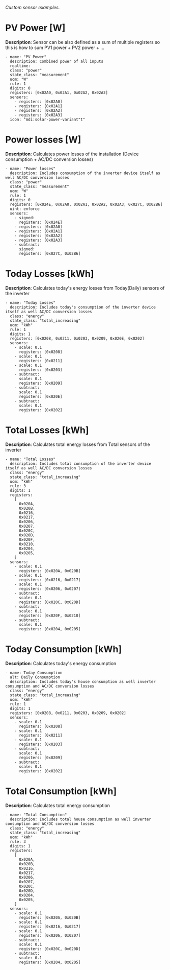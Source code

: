 _Custom sensor examples._

# PV Power [W]
**Description**: Sensor can be also defined as a sum of multiple registers so this is how to sum PV1 power + PV2 power + ...
```
- name: "PV Power"
  description: Combined power of all inputs
  realtime:
  class: "power"
  state_class: "measurement"
  uom: "W"
  rule: 1
  digits: 0
  registers: [0x02A0, 0x02A1, 0x02A2, 0x02A3]
  sensors:
    - registers: [0x02A0]
    - registers: [0x02A1]
    - registers: [0x02A2]
    - registers: [0x02A3]
  icon: "mdi:solar-power-variant"t"
```

# Power losses [W]
**Description**: Calculates power losses of the installation (Device consumption + AC/DC conversion losses)
```
- name: "Power losses"
  description: Includes consumption of the inverter device itself as well AC/DC conversion losses
  class: "power"
  state_class: "measurement"
  uom: "W"
  rule: 1
  digits: 0
  registers: [0x024E, 0x02A0, 0x02A1, 0x02A2, 0x02A3, 0x027C, 0x02B6]
  uint: enforce
  sensors:
    - signed:
      registers: [0x024E]
    - registers: [0x02A0]
    - registers: [0x02A1]
    - registers: [0x02A2]
    - registers: [0x02A3]
    - subtract:
      signed:
      registers: [0x027C, 0x02B6]
```

# Today Losses [kWh]
**Description**: Calculates today's energy losses from Today(Daily) sensors of the inverter
```
- name: "Today Losses"
  description: Includes today's consumption of the inverter device itself as well AC/DC conversion losses
  class: "energy"
  state_class: "total_increasing"
  uom: "kWh"
  rule: 1
  digits: 1
  registers: [0x0208, 0x0211, 0x0203, 0x0209, 0x020E, 0x0202]
  sensors:
    - scale: 0.1
      registers: [0x0208]
    - scale: 0.1
      registers: [0x0211]
    - scale: 0.1
      registers: [0x0203]
    - subtract:
      scale: 0.1
      registers: [0x0209]
    - subtract:
      scale: 0.1
      registers: [0x020E]
    - subtract:
      scale: 0.1
      registers: [0x0202]
```

# Total Losses [kWh]
**Description**: Calculates total energy losses from Total sensors of the inverter
```
- name: "Total Losses"
  description: Includes total consumption of the inverter device itself as well AC/DC conversion losses
  class: "energy"
  state_class: "total_increasing"
  uom: "kWh"
  rule: 3
  digits: 1
  registers:
    [
      0x020A,
      0x020B,
      0x0216,
      0x0217,
      0x0206,
      0x0207,
      0x020C,
      0x020D,
      0x020F,
      0x0210,
      0x0204,
      0x0205,
    ]
  sensors:
    - scale: 0.1
      registers: [0x020A, 0x020B]
    - scale: 0.1
      registers: [0x0216, 0x0217]
    - scale: 0.1
      registers: [0x0206, 0x0207]
    - subtract:
      scale: 0.1
      registers: [0x020C, 0x020D]
    - subtract:
      scale: 0.1
      registers: [0x020F, 0x0210]
    - subtract:
      scale: 0.1
      registers: [0x0204, 0x0205]
```

# Today Consumption [kWh]
**Description**: Calculates today's energy consumption
```
- name: Today Consumption
  alt: Daily Consumption
  description: Includes today's house consumption as well inverter consumption and AC/DC conversion losses
  class: "energy"
  state_class: "total_increasing"
  uom: "kWh"
  rule: 1
  digits: 1
  registers: [0x0208, 0x0211, 0x0203, 0x0209, 0x0202]
  sensors:
    - scale: 0.1
      registers: [0x0208]
    - scale: 0.1
      registers: [0x0211]
    - scale: 0.1
      registers: [0x0203]
    - subtract:
      scale: 0.1
      registers: [0x0209]
    - subtract:
      scale: 0.1
      registers: [0x0202]
```

# Total Consumption [kWh]
**Description**: Calculates total energy consumption
```
- name: "Total Consumption"
  description: Includes total house consumption as well inverter consumption and AC/DC conversion losses
  class: "energy"
  state_class: "total_increasing"
  uom: "kWh"
  rule: 3
  digits: 1
  registers:
    [
      0x020A,
      0x020B,
      0x0216,
      0x0217,
      0x0206,
      0x0207,
      0x020C,
      0x020D,
      0x0204,
      0x0205,
    ]
  sensors:
    - scale: 0.1
      registers: [0x020A, 0x020B]
    - scale: 0.1
      registers: [0x0216, 0x0217]
    - scale: 0.1
      registers: [0x0206, 0x0207]
    - subtract:
      scale: 0.1
      registers: [0x020C, 0x020D]
    - subtract:
      scale: 0.1
      registers: [0x0204, 0x0205]
```